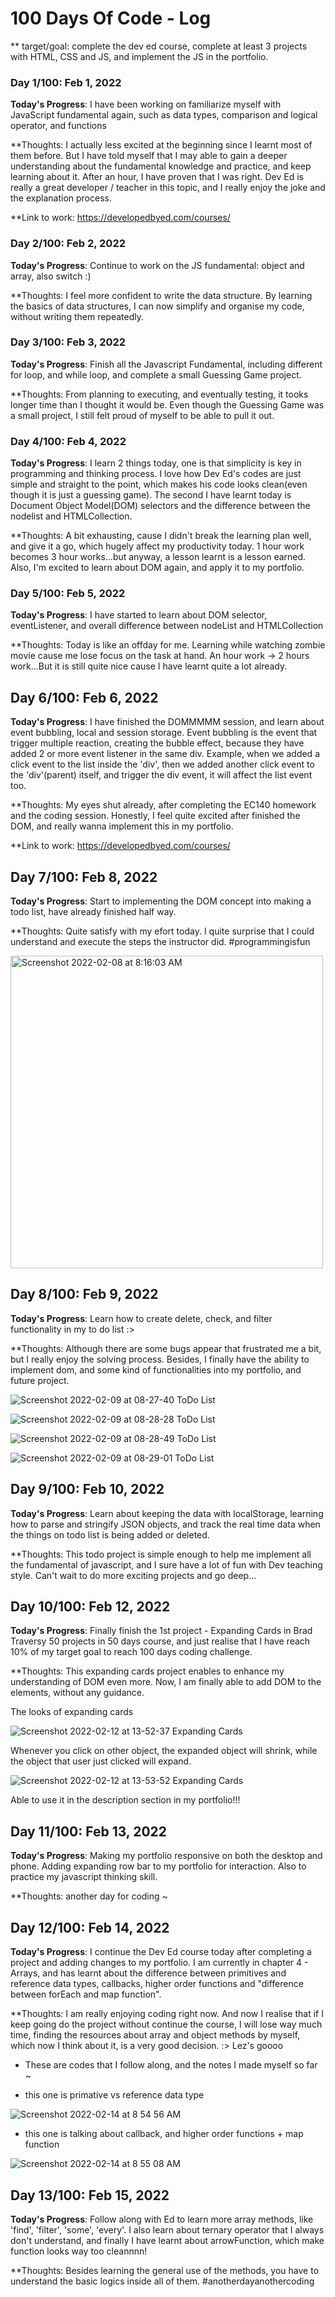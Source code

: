 # 100 Days Of Code - Log

\*\* target/goal: complete the dev ed course, complete at least 3 projects with HTML, CSS and JS, and implement the JS in the portfolio.

### Day 1/100: Feb 1, 2022

**Today's Progress**: I have been working on familiarize myself with JavaScript fundamental again, such as data types, comparison and logical operator, and functions

\*\*Thoughts: I actually less excited at the beginning since I learnt most of them before. But I have told myself that I may able to gain a deeper understanding about the fundamental knowledge and practice, and keep learning about it. After an hour, I have proven that I was right. Dev Ed is really a great developer / teacher in this topic, and I really enjoy the joke and the explanation process.

\*\*Link to work: https://developedbyed.com/courses/

### Day 2/100: Feb 2, 2022

**Today's Progress**: Continue to work on the JS fundamental: object and array, also switch :)

\*\*Thoughts: I feel more confident to write the data structure. By learning the basics of data structures, I can now simplify and organise my code, without writing them repeatedly.

### Day 3/100: Feb 3, 2022

**Today's Progress**: Finish all the Javascript Fundamental, including different for loop, and while loop, and complete a small Guessing Game project.

\*\*Thoughts: From planning to executing, and eventually testing, it tooks longer time than I thought it would be. Even though the Guessing Game was a small project, I still felt proud of myself to be able to pull it out.

### Day 4/100: Feb 4, 2022

**Today's Progress**: I learn 2 things today, one is that simplicity is key in programming and thinking process. I love how Dev Ed's codes are just simple and straight to the point, which makes his code looks clean(even though it is just a guessing game). The second I have learnt today is Document Object Model(DOM) selectors and the difference between the nodelist and HTMLCollection.

\*\*Thoughts: A bit exhausting, cause I didn't break the learning plan well, and give it a go, which hugely affect my productivity today. 1 hour work becomes 3 hour works...but anyway, a lesson learnt is a lesson earned. Also, I'm excited to learn about DOM again, and apply it to my portfolio.

### Day 5/100: Feb 5, 2022

**Today's Progress**: I have started to learn about DOM selector, eventListener, and overall difference between nodeList and HTMLCollection

\*\*Thoughts: Today is like an offday for me. Learning while watching zombie movie cause me lose focus on the task at hand. An hour work -> 2 hours work...But it is still quite nice cause I have learnt quite a lot already.

## Day 6/100: Feb 6, 2022

**Today's Progress**: I have finished the DOMMMMM session, and learn about event bubbling, local and session storage.
Event bubbling is the event that trigger multiple reaction, creating the bubble effect, because they have added 2 or more event listener in the same div.
Example, when we added a click event to the list inside the 'div', then we added another click event to the 'div'(parent) itself, and trigger the div event, it will affect the list event too.

\*\*Thoughts: My eyes shut already, after completing the EC140 homework and the coding session. Honestly, I feel quite excited after finished the DOM, and really wanna implement this in my portfolio.

\*\*Link to work: https://developedbyed.com/courses/

## Day 7/100: Feb 8, 2022

**Today's Progress**: Start to implementing the DOM concept into making a todo list, have already finished half way.

\*\*Thoughts: Quite satisfy with my efort today. I quite surprise that I could understand and execute the steps the instructor did. #programmingisfun

<img width="500" alt="Screenshot 2022-02-08 at 8:16:03 AM" src="https://user-images.githubusercontent.com/98545971/152994493-910d89dd-61c6-49c8-934d-4653ecfea120.png">

## Day 8/100: Feb 9, 2022

**Today's Progress**: Learn how to create delete, check, and filter functionality in my to do list :>

\*\*Thoughts: Although there are some bugs appear that frustrated me a bit, but I really enjoy the solving process. Besides, I finally have the ability to implement dom, and some kind of functionalities into my portfolio, and future project.

![Screenshot 2022-02-09 at 08-27-40 ToDo List](https://user-images.githubusercontent.com/98545971/153210891-6142be2a-b050-415d-b78f-1b54279942b5.png)

![Screenshot 2022-02-09 at 08-28-28 ToDo List](https://user-images.githubusercontent.com/98545971/153210883-4f400d6e-66be-4f76-9983-9cea6e64e716.png)

![Screenshot 2022-02-09 at 08-28-49 ToDo List](https://user-images.githubusercontent.com/98545971/153210877-091d7b57-14c5-46db-898a-8d40dd99f501.png)

![Screenshot 2022-02-09 at 08-29-01 ToDo List](https://user-images.githubusercontent.com/98545971/153210872-7626e43f-384b-447a-b8ca-17ca8e39d8a0.png)

## Day 9/100: Feb 10, 2022

**Today's Progress**: Learn about keeping the data with localStorage, learning how to parse and stringify JSON objects, and track the real time data when the things on todo list is being added or deleted.

\*\*Thoughts: This todo project is simple enough to help me implement all the fundamental of javascript, and I sure have a lot of fun with Dev teaching style. Can't wait to do more exciting projects and go deep...

## Day 10/100: Feb 12, 2022

**Today's Progress**: Finally finish the 1st project - Expanding Cards in Brad Traversy 50 projects in 50 days course, and just realise that I have reach 10% of my target goal to reach 100 days coding challenge.

\*\*Thoughts: This expanding cards project enables to enhance my understanding of DOM even more. Now, I am finally able to add DOM to the elements, without any
guidance.

The looks of expanding cards

![Screenshot 2022-02-12 at 13-52-37 Expanding Cards](https://user-images.githubusercontent.com/98545971/153724950-336fa80d-9468-4bf9-836c-708199474543.png)

Whenever you click on other object, the expanded object will shrink, while the object that user just clicked will expand.

![Screenshot 2022-02-12 at 13-53-52 Expanding Cards](https://user-images.githubusercontent.com/98545971/153724432-300d9df0-e29a-452f-9bc2-f660a77ec6f4.png)

Able to use it in the description section in my portfolio!!!

## Day 11/100: Feb 13, 2022

**Today's Progress**: Making my portfolio responsive on both the desktop and phone. Adding expanding row bar to my portfolio for interaction. Also to practice my javascript thinking skill.

\*\*Thoughts: another day for coding ~

## Day 12/100: Feb 14, 2022

**Today's Progress**: I continue the Dev Ed course today after completing a project and adding changes to my portfolio. I am currently in chapter 4 - Arrays, and has learnt about the difference between primitives and reference data types, callbacks, higher order functions and "difference between forEach and map function".

\*\*Thoughts: I am really enjoying coding right now. And now I realise that if I keep going do the project without continue the course, I will lose way much time, finding the resources about array and object methods by myself, which now I think about it, is a very good decision. :> Lez's goooo

- These are codes that I follow along, and the notes I made myself so far ~

- this one is primative vs reference data type

![Screenshot 2022-02-14 at 8 54 56 AM](https://user-images.githubusercontent.com/98545971/153878094-29d2d2ef-918f-4f92-b3d9-c1d829a410b4.png)

- this one is talking about callback, and higher order functions + map function

![Screenshot 2022-02-14 at 8 55 08 AM](https://user-images.githubusercontent.com/98545971/153878254-4192aecd-c2b0-4378-a2c8-1e8093b1441f.png)

## Day 13/100: Feb 15, 2022

**Today's Progress**: Follow along with Ed to learn more array methods, like 'find', 'filter', 'some', 'every'. I also learn about ternary operator that I always don't understand, and finally I have learnt about arrowFunction, which make function looks way too cleannnn!

\*\*Thoughts: Besides learning the general use of the methods, you have to understand the basic logics inside all of them. #anotherdayanothercoding



